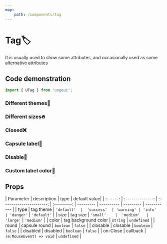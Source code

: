 ```yaml
---
map:
    path: /components/tag
---
```


# Tag🏷

It is usually used to show some attributes, and occasionally used as some alternative attributes

## Code demonstration

```js
import { UTag } from 'ungeui';
```

### Different themes🚀

<demo src="./demo/en/theme.vue"
  language="vue"
  title="🚀basic usage"
  desc="different types determine different topic types, Five themes are provided by default: default、success、warning、danger、info">
</demo>

### Different sizes🔥

<demo src="./demo/en/size.vue"
  language="vue"
  title="🔥basic usage"
  desc="Adding different size values can change the size of the label">
</demo>

### Closed❌

<demo src="./demo/en/close.vue"
  language="vue"
  title="❌basic usage"
  desc="closed attribute controls whether to display closed">
</demo>

### Capsule label💊

<demo src="./demo/en/round.vue"
  language="vue"
  title="💊basic usage"
  desc="It looks like a capsule, maybe...">
</demo>

### Disable🚫

<demo src="./demo/en/disabled.vue"
  language="vue"
  title="🚫basic usage"
  desc="When disabled, events cannot be triggered and text cannot be selected">
</demo>

### Custom label color🌈

<demo src="./demo/en/color.vue"
  language="vue"
  title="🌈basic usage"
  desc="custom colors support hex and RGB, you can use the color you like!">
</demo>

## Props

| Parameter | description | type | default value|
| :------: | :--------------: | :----------------------: | :---------: | --------- | ---------- | --------- | ----------- |
|   type   |  tag theme |  `'default'  |  'success'  | 'warning' | 'info'     | 'danger'` | `'default'` |
|   size   |  tag size  | `'small'    |  'medium'   | 'large'`  | `'medium'` |
|  color   |  tag background color   |  `string`   | `undefined` |
|  round   |   capsule round   |   `boolean`   |  `false`   |
| closable |  closable   |   `boolean`   |   `false`   |
| disabled |   disabled    |  `boolean`  |   `false`   |
| on-Close | callback  | `(e:MouseEvent) => void` | `undefined` |
